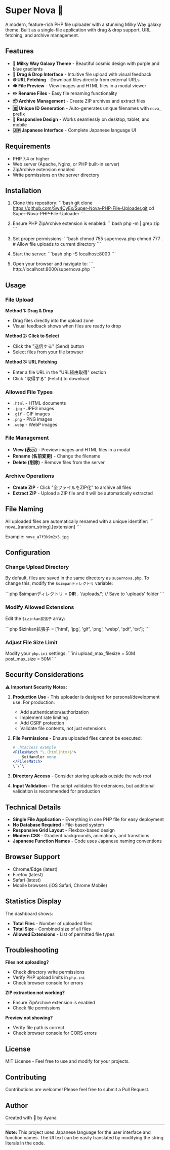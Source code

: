 # Super Nova 🌌

A modern, feature-rich PHP file uploader with a stunning Milky Way galaxy theme. Built as a single-file application with drag & drop support, URL fetching, and archive management.

## Features

- **🎨 Milky Way Galaxy Theme** - Beautiful cosmic design with purple and blue gradients
- **📁 Drag & Drop Interface** - Intuitive file upload with visual feedback
- **🌐 URL Fetching** - Download files directly from external URLs
- **👁️ File Preview** - View images and HTML files in a modal viewer
- **✏️ Rename Files** - Easy file renaming functionality
- **📦 Archive Management** - Create ZIP archives and extract files
- **🆔 Unique ID Generation** - Auto-generates unique filenames with `nova_` prefix
- **📱 Responsive Design** - Works seamlessly on desktop, tablet, and mobile
- **🇯🇵 Japanese Interface** - Complete Japanese language UI

## Requirements

- PHP 7.4 or higher
- Web server (Apache, Nginx, or PHP built-in server)
- ZipArchive extension enabled
- Write permissions on the server directory

## Installation

1. Clone this repository:
\`\`\`bash
git clone https://github.com/Sw4CyEx/Super-Nova-PHP-File-Uploader.git
cd Super-Nova-PHP-File-Uploader
\`\`\`

2. Ensure PHP ZipArchive extension is enabled:
\`\`\`bash
php -m | grep zip
\`\`\`

3. Set proper permissions:
\`\`\`bash
chmod 755 supernova.php
chmod 777 . # Allow file uploads to current directory
\`\`\`

4. Start the server:
\`\`\`bash
php -S localhost:8000
\`\`\`

5. Open your browser and navigate to:
\`\`\`
http://localhost:8000/supernova.php
\`\`\`

## Usage

### File Upload

**Method 1: Drag & Drop**
- Drag files directly into the upload zone
- Visual feedback shows when files are ready to drop

**Method 2: Click to Select**
- Click the "送信する" (Send) button
- Select files from your file browser

**Method 3: URL Fetching**
- Enter a file URL in the "URL経由取得" section
- Click "取得する" (Fetch) to download

### Allowed File Types

- `.html` - HTML documents
- `.jpg` - JPEG images
- `.gif` - GIF images
- `.png` - PNG images
- `.webp` - WebP images

### File Management

- **View (表示)** - Preview images and HTML files in a modal
- **Rename (名前変更)** - Change the filename
- **Delete (削除)** - Remove files from the server

### Archive Operations

- **Create ZIP** - Click "全ファイルをZIP化" to archive all files
- **Extract ZIP** - Upload a ZIP file and it will be automatically extracted

## File Naming

All uploaded files are automatically renamed with a unique identifier:
\`\`\`
nova_[random_string].[extension]
\`\`\`

Example: `nova_a7f3k9m2x5.jpg`

## Configuration

### Change Upload Directory

By default, files are saved in the same directory as `supernova.php`. To change this, modify the `$simpanディレクトリ` variable:

\`\`\`php
$simpanディレクトリ = __DIR__ . '/uploads/'; // Save to 'uploads' folder
\`\`\`

### Modify Allowed Extensions

Edit the `$izinkan拡張子` array:

\`\`\`php
$izinkan拡張子 = ['html', 'jpg', 'gif', 'png', 'webp', 'pdf', 'txt'];
\`\`\`

### Adjust File Size Limit

Modify your `php.ini` settings:
\`\`\`ini
upload_max_filesize = 50M
post_max_size = 50M
\`\`\`

## Security Considerations

⚠️ **Important Security Notes:**

1. **Production Use** - This uploader is designed for personal/development use. For production:
   - Add authentication/authorization
   - Implement rate limiting
   - Add CSRF protection
   - Validate file contents, not just extensions

2. **File Permissions** - Ensure uploaded files cannot be executed:
   ```apache
   # .htaccess example
   <FilesMatch "\.(html|htm)$">
       SetHandler none
   </FilesMatch>
   \`\`\`

3. **Directory Access** - Consider storing uploads outside the web root

4. **Input Validation** - The script validates file extensions, but additional validation is recommended for production

## Technical Details

- **Single File Application** - Everything in one PHP file for easy deployment
- **No Database Required** - File-based system
- **Responsive Grid Layout** - Flexbox-based design
- **Modern CSS** - Gradient backgrounds, animations, and transitions
- **Japanese Function Names** - Code uses Japanese naming conventions

## Browser Support

- Chrome/Edge (latest)
- Firefox (latest)
- Safari (latest)
- Mobile browsers (iOS Safari, Chrome Mobile)

## Statistics Display

The dashboard shows:
- **Total Files** - Number of uploaded files
- **Total Size** - Combined size of all files
- **Allowed Extensions** - List of permitted file types

## Troubleshooting

**Files not uploading?**
- Check directory write permissions
- Verify PHP upload limits in `php.ini`
- Check browser console for errors

**ZIP extraction not working?**
- Ensure ZipArchive extension is enabled
- Check file permissions

**Preview not showing?**
- Verify file path is correct
- Check browser console for CORS errors

## License

MIT License - Feel free to use and modify for your projects.

## Contributing

Contributions are welcome! Please feel free to submit a Pull Request.

## Author

Created with 🌟 by Ayana

---

**Note:** This project uses Japanese language for the user interface and function names. The UI text can be easily translated by modifying the string literals in the code.
